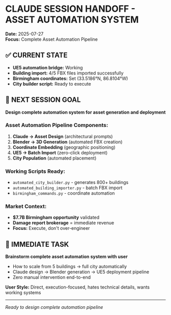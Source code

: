 # CLAUDE SESSION HANDOFF - ASSET AUTOMATION SYSTEM
**Date:** 2025-07-27  
**Focus:** Complete Asset Automation Pipeline

## ✅ CURRENT STATE
- **UE5 automation bridge:** Working
- **Building import:** 4/5 FBX files imported successfully
- **Birmingham coordinates:** Set (33.5186°N, 86.8104°W)
- **City builder script:** Ready to execute

## 🎯 NEXT SESSION GOAL
**Design complete automation system for asset generation and deployment**

### **Asset Automation Pipeline Components:**
1. **Claude → Asset Design** (architectural prompts)
2. **Blender → 3D Generation** (automated FBX creation)
3. **Coordinate Embedding** (geographic positioning)
4. **UE5 → Batch Import** (zero-click deployment)
5. **City Population** (automated placement)

### **Working Scripts Ready:**
- `automated_city_builder.py` - generates 800+ buildings
- `automated_building_importer.py` - batch FBX import
- `birmingham_commands.py` - coordinate automation

### **Market Context:**
- **$7.7B Birmingham opportunity** validated
- **Damage report brokerage** = immediate revenue
- **Focus:** Execute, don't over-engineer

## 🚀 IMMEDIATE TASK
**Brainstorm complete asset automation system with user**
- How to scale from 5 buildings → full city automatically
- Claude design → Blender generation → UE5 deployment pipeline
- Zero manual intervention end-to-end

**User Style:** Direct, execution-focused, hates technical details, wants working systems

---
*Ready to design complete automation pipeline*
